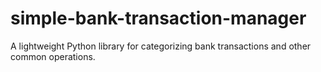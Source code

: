 # simple-bank-transaction-manager
A lightweight Python library for categorizing bank transactions and other common operations.
